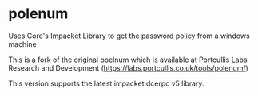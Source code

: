 # polenum
Uses Core's Impacket Library to get the password policy from a windows machine

This is a fork of the original poelnum which is available at Portcullis Labs Research and Development (https://labs.portcullis.co.uk/tools/polenum/)

This version supports the latest impacket dcerpc v5 library.
